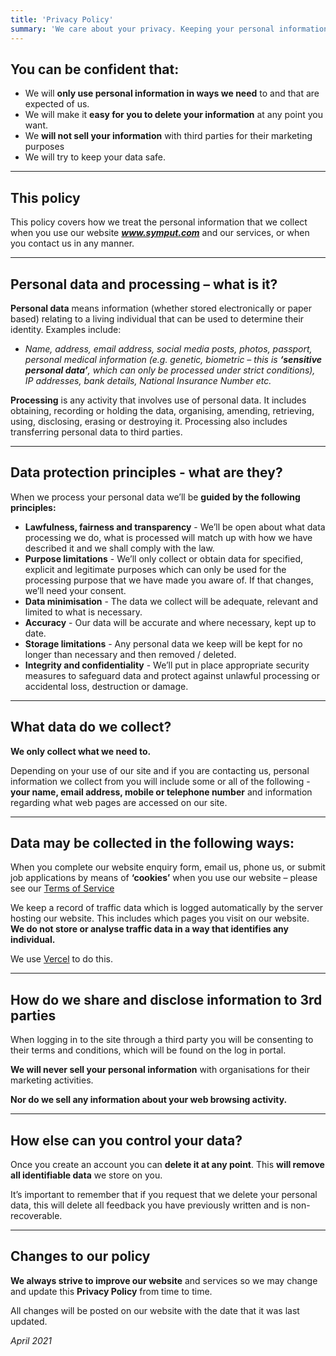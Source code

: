 ```yaml
---
title: 'Privacy Policy'
summary: 'We care about your privacy. Keeping your personal information safe matters to us. We take data protection seriously because we respect the trust that you place in us to use your personal information appropriately and responsibly.'
---
```


## You can be confident that:

- We will **only use personal information in ways we need** to and that are expected of us.
- We will make it **easy for you to delete your information** at any point you want.
- We **will not sell your information** with third parties for their marketing purposes
- We will try to keep your data safe.

---

## This policy

This policy covers how we treat the personal information that we collect when you use our website **_www.symput.com_** and our services, or when you contact us in any manner.

---

## Personal data and processing – what is it?

**Personal data** means information (whether stored electronically or paper based) relating to a living individual that can be used to determine their identity. Examples include:

- _Name, address, email address, social media posts, photos, passport, personal medical information (e.g. genetic, biometric – this is **‘sensitive personal data’**, which can only be processed under strict conditions), IP addresses, bank details, National Insurance Number etc._

**Processing** is any activity that involves use of personal data. It includes obtaining, recording or holding the data, organising, amending, retrieving, using, disclosing, erasing or destroying it. Processing also includes transferring personal data to third parties.

---

## Data protection principles - what are they?

When we process your personal data we’ll be **guided by the following principles:**

- **Lawfulness, fairness and transparency** - We’ll be open about what data processing we do, what is processed will match up with how we have described it and we shall comply with the law.
- **Purpose limitations** - We’ll only collect or obtain data for specified, explicit and legitimate purposes which can only be used for the processing purpose that we have made you aware of. If that changes, we’ll need your consent.
- **Data minimisation** - The data we collect will be adequate, relevant and limited to what is necessary.
- **Accuracy** - Our data will be accurate and where necessary, kept up to date.
- **Storage limitations** - Any personal data we keep will be kept for no longer than necessary and then removed / deleted.
- **Integrity and confidentiality** - We’ll put in place appropriate security measures to safeguard data and protect against unlawful processing or accidental loss, destruction or damage.

---

## What data do we collect?

**We only collect what we need to.**

Depending on your use of our site and if you are contacting us, personal information we collect from you will include some or all of the following - **your name, email address, mobile or telephone number** and information regarding what web pages are accessed on our site.

---

## Data may be collected in the following ways:

When you complete our website enquiry form, email us, phone us, or submit job applications
by means of **‘cookies’** when you use our website – please see our [Terms of Service](/terms)

We keep a record of traffic data which is logged automatically by the server hosting our website. This includes which pages you visit on our website. **We do not store or analyse traffic data in a way that identifies any individual.**

We use [Vercel](https://vercel.com/) to do this.

---

## How do we share and disclose information to 3rd parties

When logging in to the site through a third party you will be consenting to their terms and conditions, which will be found on the log in portal.

**We will never sell your personal information** with organisations for their marketing activities.

**Nor do we sell any information about your web browsing activity.**

---

## How else can you control your data?

Once you create an account you can **delete it at any point**. This **will remove all identifiable data** we store on you.

It’s important to remember that if you request that we delete your personal data, this will delete all feedback you have previously written and is non-recoverable.

---

## Changes to our policy

**We always strive to improve our website** and services so we may change and update this **Privacy Policy** from time to time.

All changes will be posted on our website with the date that it was last updated.

_April 2021_
